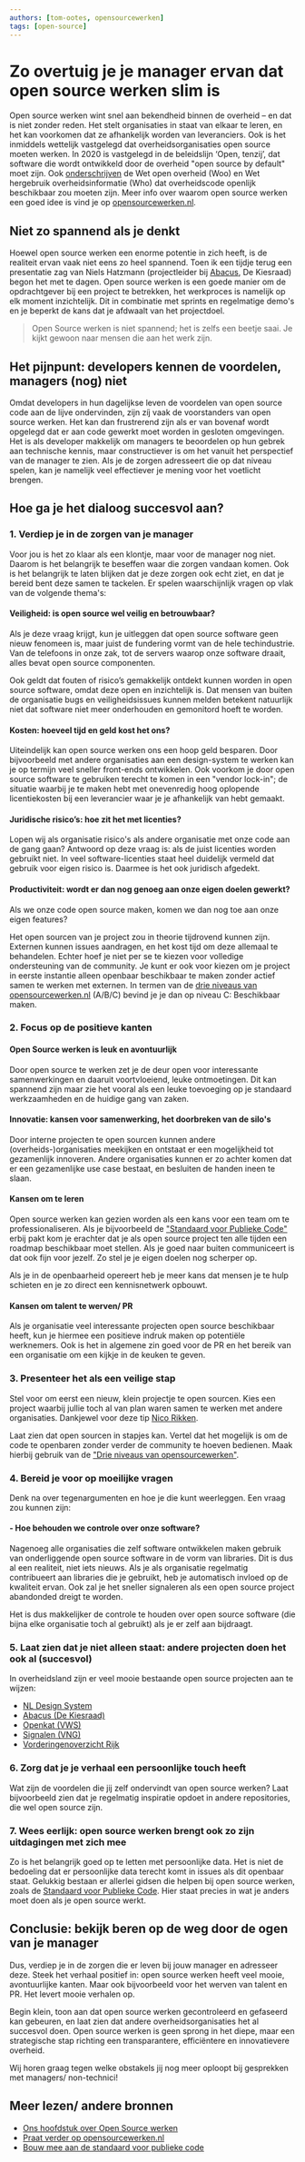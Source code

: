 ```yaml
---
authors: [tom-ootes, opensourcewerken]
tags: [open-source]
---
```


# Zo overtuig je je manager ervan dat open source werken slim is

Open source werken wint snel aan bekendheid binnen de overheid – en dat is niet
zonder reden. Het stelt organisaties in staat van elkaar te leren, en het kan
voorkomen dat ze afhankelijk worden van leveranciers. Ook is het inmiddels
wettelijk vastgelegd dat overheidsorganisaties open source moeten werken. In
2020 is vastgelegd in de beleidslijn ‘Open, tenzij’, dat software die wordt
ontwikkeld door de overheid "open source by default" moet zijn. Ook
[onderschrijven](https://opensourcewerken.nl/page/view/b28e707b-2731-49bf-bcc6-ac693f1f250a/overzicht-wet-en-regelgeving)
de Wet open overheid (Woo) en Wet hergebruik overheidsinformatie (Who) dat
overheidscode openlijk beschikbaar zou moeten zijn. Meer info over waarom open
source werken een goed idee is vind je op
[opensourcewerken.nl](https://opensourcewerken.nl).

<!-- truncate -->

## Niet zo spannend als je denkt

Hoewel open source werken een enorme potentie in zich heeft, is de realiteit
ervan vaak niet eens zo heel spannend. Toen ik een tijdje terug een presentatie
zag van Niels Hatzmann (projectleider bij
[Abacus](https://github.com/kiesraad/abacus), De Kiesraad) begon het met te
dagen. Open source werken is een goede manier om de opdrachtgever bij een
project te betrekken, het werkproces is namelijk op elk moment inzichtelijk. Dit
in combinatie met sprints en regelmatige demo's en je beperkt de kans dat je
afdwaalt van het projectdoel.

> Open Source werken is niet spannend; het is zelfs een beetje saai. Je kijkt
> gewoon naar mensen die aan het werk zijn.

## Het pijnpunt: developers kennen de voordelen, managers (nog) niet

Omdat developers in hun dagelijkse leven de voordelen van open source code aan
de lijve ondervinden, zijn zíj vaak de voorstanders van open source werken. Het
kan dan frustrerend zijn als er van bovenaf wordt opgelegd dat er aan code
gewerkt moet worden in gesloten omgevingen. Het is als developer makkelijk om
managers te beoordelen op hun gebrek aan technische kennis, maar constructiever
is om het vanuit het perspectief van de manager te zien. Als je de zorgen
adresseert die op dat niveau spelen, kan je namelijk veel effectiever je mening
voor het voetlicht brengen.

## Hoe ga je het dialoog succesvol aan?

### 1. Verdiep je in de zorgen van je manager

Voor jou is het zo klaar als een klontje, maar voor de manager nog niet. Daarom
is het belangrijk te beseffen waar die zorgen vandaan komen. Ook is het
belangrijk te laten blijken dat je deze zorgen ook echt ziet, en dat je bereid
bent deze samen te tackelen. Er spelen waarschijnlijk vragen op vlak van de
volgende thema's:

#### Veiligheid: is open source wel veilig en betrouwbaar?

Als je deze vraag krijgt, kun je uitleggen dat open source software geen nieuw
fenomeen is, maar juist de fundering vormt van de hele techindustrie. Van de
telefoons in onze zak, tot de servers waarop onze software draait, alles bevat
open source componenten.

Ook geldt dat fouten of risico’s gemakkelijk ontdekt kunnen worden in open
source software, omdat deze open en inzichtelijk is. Dat mensen van buiten de
organisatie bugs en veiligheidsissues kunnen melden betekent natuurlijk niet dat
software niet meer onderhouden en gemonitord hoeft te worden.

#### Kosten: hoeveel tijd en geld kost het ons?

Uiteindelijk kan open source werken ons een hoop geld besparen. Door
bijvoorbeeld met andere organisaties aan een design-system te werken kan je op
termijn veel sneller front-ends ontwikkelen. Ook voorkom je door open source
software te gebruiken terecht te komen in een "vendor lock-in"; de situatie
waarbij je te maken hebt met onevenredig hoog oplopende licentiekosten bij een
leverancier waar je je afhankelijk van hebt gemaakt.

#### Juridische risico’s: hoe zit het met licenties?

Lopen wij als organisatie risico's als andere organisatie met onze code aan de
gang gaan? Antwoord op deze vraag is: als de juist licenties worden gebruikt
niet. In veel software-licenties staat heel duidelijk vermeld dat gebruik voor
eigen risico is. Daarmee is het ook juridisch afgedekt.

#### Productiviteit: wordt er dan nog genoeg aan onze eigen doelen gewerkt?

Als we onze code open source maken, komen we dan nog toe aan onze eigen
features?

Het open sourcen van je project zou in theorie tijdrovend kunnen zijn. Externen
kunnen issues aandragen, en het kost tijd om deze allemaal te behandelen. Echter
hoef je niet per se te kiezen voor volledige ondersteuning van de community. Je
kunt er ook voor kiezen om je project in eerste instantie alleen openbaar
beschikbaar te maken zonder actief samen te werken met externen. In termen van
de
[drie niveaus van opensourcewerken.nl](https://opensourcewerken.nl/page/view/94ccca61-eac1-4441-b727-47db60661a3e/het-opensource-verhaal)
(A/B/C) bevind je je dan op niveau C: Beschikbaar maken.

### 2. Focus op de positieve kanten

#### Open Source werken is leuk en avontuurlijk

Door open source te werken zet je de deur open voor interessante samenwerkingen
en daaruit voortvloeiend, leuke ontmoetingen. Dit kan spannend zijn maar zie het
vooral als een leuke toevoeging op je standaard werkzaamheden en de huidige gang
van zaken.

#### Innovatie: kansen voor samenwerking, het doorbreken van de silo's

Door interne projecten te open sourcen kunnen andere (overheids-)organisaties
meekijken en ontstaat er een mogelijkheid tot gezamenlijk innoveren. Andere
organisaties kunnen er zo achter komen dat er een gezamenlijke use case bestaat,
en besluiten de handen ineen te slaan.

#### Kansen om te leren

Open source werken kan gezien worden als een kans voor een team om te
professionaliseren. Als je bijvoorbeeld de
["Standaard voor Publieke Code"](https://standaardvoorpubliekecode.nl/) erbij
pakt kom je erachter dat je als open source project ten alle tijden een roadmap
beschikbaar moet stellen. Als je goed naar buiten communiceert is dat ook fijn
voor jezelf. Zo stel je je eigen doelen nog scherper op.

Als je in de openbaarheid opereert heb je meer kans dat mensen je te hulp
schieten en je zo direct een kennisnetwerk opbouwt.

#### Kansen om talent te werven/ PR

Als je organisatie veel interessante projecten open source beschikbaar heeft,
kun je hiermee een positieve indruk maken op potentiële werknemers. Ook is het
in algemene zin goed voor de PR en het bereik van een organisatie om een kijkje
in de keuken te geven.

### 3. Presenteer het als een veilige stap

Stel voor om eerst een nieuw, klein projectje te open sourcen. Kies een project
waarbij jullie toch al van plan waren samen te werken met andere organisaties.
Dankjewel voor deze tip
[Nico Rikken](https://mastodon.nl/@nicorikken/113900204462330015).

Laat zien dat open sourcen in stapjes kan. Vertel dat het mogelijk is om de code
te openbaren zonder verder de community te hoeven bedienen. Maak hierbij gebruik
van de
["Drie niveaus van opensourcewerken"](https://opensourcewerken.nl/page/view/94ccca61-eac1-4441-b727-47db60661a3e/het-opensource-verhaal).

### 4. Bereid je voor op moeilijke vragen

Denk na over tegenargumenten en hoe je die kunt weerleggen. Een vraag zou kunnen
zijn:

#### - Hoe behouden we controle over onze software?

Nagenoeg alle organisaties die zelf software ontwikkelen maken gebruik van
onderliggende open source software in de vorm van libraries. Dit is dus al een
realiteit, niet iets nieuws. Als je als organisatie regelmatig contribueert aan
libraries die je gebruikt, heb je automatisch invloed op de kwaliteit ervan. Ook
zal je het sneller signaleren als een open source project abandonded dreigt te
worden.

Het is dus makkelijker de controle te houden over open source software (die
bijna elke organisatie toch al gebruikt) als je er zelf aan bijdraagt.

### 5. Laat zien dat je niet alleen staat: andere projecten doen het ook al (succesvol)

In overheidsland zijn er veel mooie bestaande open source projecten aan te
wijzen:

- [NL Design System](https://nldesignsystem.nl/componenten/)
- [Abacus (De Kiesraad)](https://github.com/kiesraad/abacus)
- [Openkat (VWS)](https://openkat.nl)
- [Signalen (VNG)](https://signalen.org/)
- [Vorderingenoverzicht Rijk](https://vorijk.nl/docs/introductie)

### 6. Zorg dat je je verhaal een persoonlijke touch heeft

Wat zijn de voordelen die jij zelf ondervindt van open source werken? Laat
bijvoorbeeld zien dat je regelmatig inspiratie opdoet in andere repositories,
die wel open source zijn.

### 7. Wees eerlijk: open source werken brengt ook zo zijn uitdagingen met zich mee

Zo is het belangrijk goed op te letten met persoonlijke data. Het is niet de
bedoeling dat er persoonlijke data terecht komt in issues als dit openbaar
staat. Gelukkig bestaan er allerlei gidsen die helpen bij open source werken,
zoals de [Standaard voor Publieke Code](https://standaardvoorpubliekecode.nl/).
Hier staat precies in wat je anders moet doen als je open source werkt.

## Conclusie: bekijk beren op de weg door de ogen van je manager

Dus, verdiep je in de zorgen die er leven bij jouw manager en adresseer deze.
Steek het verhaal positief in: open source werken heeft veel mooie,
avontuurlijke kanten. Maar ook bijvoorbeeld voor het werven van talent en PR.
Het levert mooie verhalen op.

Begin klein, toon aan dat open source werken gecontroleerd en gefaseerd kan
gebeuren, en laat zien dat andere overheidsorganisaties het al succesvol doen.
Open source werken is geen sprong in het diepe, maar een strategische stap
richting een transparantere, efficiëntere en innovatievere overheid.

Wij horen graag tegen welke obstakels jij nog meer oploopt bij gesprekken met
managers/ non-technici!

## Meer lezen/ andere bronnen

- [Ons hoofdstuk over Open Source werken](/kennisbank/leidraad/open-source/)
- [Praat verder op opensourcewerken.nl](https://opensourcewerken.nl)
- [Bouw mee aan de standaard voor publieke code](https://standaardvoorpubliekecode.nl)
